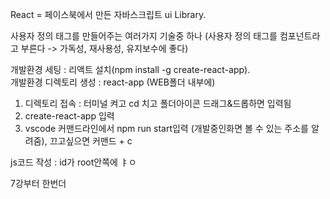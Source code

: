 React = 페이스북에서 만든 자바스크립트 ui Library.  

사용자 정의 태그를 만들어주는 여러가지 기술중 하나 (사용자 정의 태그를 컴포넌트라고 부른다 -> 가독성, 재사용성, 유지보수에 좋다)  

개발환경 세팅 : 리액트 설치(npm install -g create-react-app).  
개발환경 디렉토리 생성 : react-app (WEB폴더 내부에)  

1. 디렉토리 접속 : 터미널 켜고 cd 치고 폴더아이콘 드래그&드롭하면 입력됨  
2. create-react-app 입력
3. vscode 커맨드라인에서 npm run start입력 (개발중인화면 볼 수 있는 주소를 알려줌), 끄고싶으면 커맨드 + c

js코드 작성 :
id가 root안쪽에 ㅑㅇ

7강부터 한번더 

